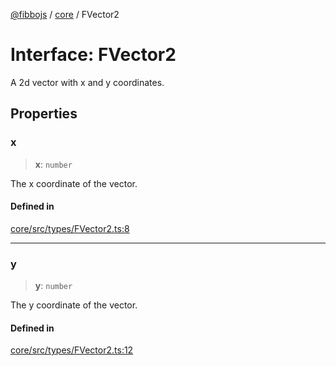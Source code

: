 [@fibbojs](/api/index) / [core](/api/core) / FVector2

# Interface: FVector2

A 2d vector with x and y coordinates.

## Properties

### x

> **x**: `number`

The x coordinate of the vector.

#### Defined in

[core/src/types/FVector2.ts:8](https://github.com/fibbojs/fibbo/blob/65626b456ab47d7e61b23a8dd1be9f399238b0f1/packages/core/src/types/FVector2.ts#L8)

***

### y

> **y**: `number`

The y coordinate of the vector.

#### Defined in

[core/src/types/FVector2.ts:12](https://github.com/fibbojs/fibbo/blob/65626b456ab47d7e61b23a8dd1be9f399238b0f1/packages/core/src/types/FVector2.ts#L12)

